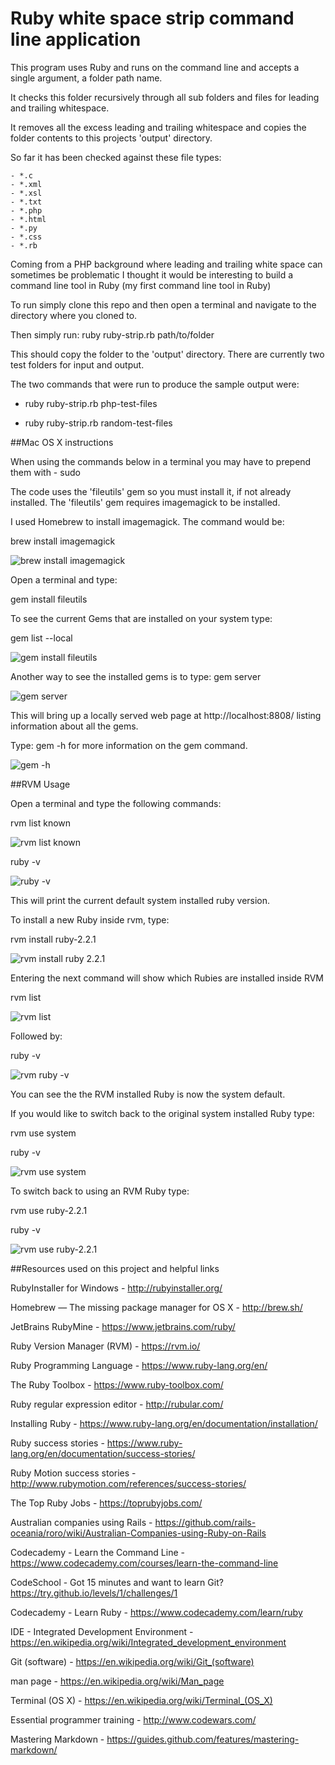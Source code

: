 # Ruby white space strip command line application

This program uses Ruby and runs on the command line and accepts a single argument, a folder path name.

It checks this folder recursively through all sub folders and files for leading and trailing whitespace.

It removes all the excess leading and trailing whitespace and copies the folder contents to this projects 'output' directory.

So far it has been checked against these file types:

    - *.c
    - *.xml
    - *.xsl
    - *.txt
    - *.php
    - *.html
    - *.py
    - *.css
    - *.rb
    
    
Coming from a PHP background where leading and trailing white space can sometimes be problematic I thought it would be 
interesting to build a command line tool in Ruby (my first command line tool in Ruby)
    
To run simply clone this repo and then open a terminal and navigate to the directory where you cloned to.

Then simply run: ruby ruby-strip.rb path/to/folder 

This should copy the folder to the 'output' directory.  There are currently two test folders for input and output.

The two commands that were run to produce the sample output were:

  - ruby ruby-strip.rb php-test-files 

  - ruby ruby-strip.rb random-test-files


##Mac OS X instructions

When using the commands below in a terminal you may have to prepend them with - sudo

The code uses the 'fileutils' gem so you must install it, if not already installed.  The 'fileutils' gem requires imagemagick to be installed.

I used Homebrew to install imagemagick.  The command would be:

brew install imagemagick

![brew install imagemagick](documentation/images/terminal/brew-install-imagemagick.png)

Open a terminal and type: 

gem install fileutils

To see the current Gems that are installed on your system type: 

gem list --local  

![gem install fileutils](documentation/images/terminal/gem-install-fileutils.png)

Another way to see the installed gems is to type: gem server

![gem server](documentation/images/terminal/gem-server.png)

This will bring up a locally served web page at http://localhost:8808/ listing information about all the gems.

Type: gem -h  for more information on the gem command.

![gem -h](documentation/images/terminal/gem-h.png)


##RVM Usage

Open a terminal and type the following commands:

rvm list known

![rvm list known](documentation/images/terminal/rvm-list-known.png)

ruby -v 

![ruby -v](documentation/images/terminal/ruby-v.png)

This will print the current default system installed ruby version.

To install a new Ruby inside rvm, type:

rvm install ruby-2.2.1

![rvm install ruby 2.2.1](documentation/images/terminal/rvm-install-ruby-2.2.1.png)

Entering the next command will show which Rubies are installed inside RVM

rvm list

![rvm list](documentation/images/terminal/rvm-list.png)

Followed by: 

ruby -v

![rvm ruby -v](documentation/images/terminal/rvm-ruby-v.png)

You can see the the RVM installed Ruby is now the system default.

If you would like to switch back to the original system installed Ruby type:

rvm use system

ruby -v

![rvm use system](documentation/images/terminal/rvm-use-system.png)

To switch back to using an RVM Ruby type:

rvm use ruby-2.2.1

ruby -v

![rvm use ruby-2.2.1](documentation/images/terminal/rvm-use-ruby-2.2.1.png)


##Resources used on this project and helpful links

RubyInstaller for Windows - http://rubyinstaller.org/

Homebrew — The missing package manager for OS X - http://brew.sh/

JetBrains RubyMine - https://www.jetbrains.com/ruby/

Ruby Version Manager (RVM) - https://rvm.io/

Ruby Programming Language - https://www.ruby-lang.org/en/

The Ruby Toolbox - https://www.ruby-toolbox.com/

Ruby regular expression editor - http://rubular.com/

Installing Ruby - https://www.ruby-lang.org/en/documentation/installation/   

Ruby success stories - https://www.ruby-lang.org/en/documentation/success-stories/

Ruby Motion success stories - http://www.rubymotion.com/references/success-stories/

The Top Ruby Jobs - https://toprubyjobs.com/

Australian companies using Rails - https://github.com/rails-oceania/roro/wiki/Australian-Companies-using-Ruby-on-Rails

Codecademy - Learn the Command Line - https://www.codecademy.com/courses/learn-the-command-line

CodeSchool - Got 15 minutes and want to learn Git? https://try.github.io/levels/1/challenges/1

Codecademy - Learn Ruby - https://www.codecademy.com/learn/ruby

IDE - Integrated Development Environment - https://en.wikipedia.org/wiki/Integrated_development_environment

Git (software) - https://en.wikipedia.org/wiki/Git_(software)

man page - https://en.wikipedia.org/wiki/Man_page

Terminal (OS X) - https://en.wikipedia.org/wiki/Terminal_(OS_X)

Essential programmer training - http://www.codewars.com/

Mastering Markdown - https://guides.github.com/features/mastering-markdown/
